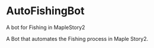 # AutoFishingBot
A bot for Fishing in MapleStory2

A Bot that automates the Fishing process in Maple Story2. 
